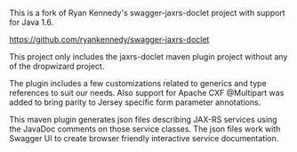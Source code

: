 This is a fork of Ryan Kennedy's swagger-jaxrs-doclet project with support for Java 1.6.

https://github.com/ryankennedy/swagger-jaxrs-doclet

This project only includes the jaxrs-doclet maven plugin project without any of the dropwizard project.

The plugin includes a few customizations related to generics and type references to suit our needs.
Also support for Apache CXF @Multipart was added to bring parity to Jersey specific form parameter annotations.

This maven plugin generates json files describing JAX-RS services using the JavaDoc comments on those service classes. The json files work with Swagger UI to create browser friendly interactive service documentation.